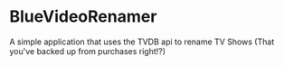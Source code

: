 # BlueVideoRenamer
A simple application that uses the TVDB api to rename TV Shows (That you've backed up from purchases right!?)
